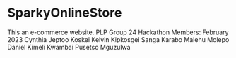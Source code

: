 # SparkyOnlineStore
This an e-commerce website.
PLP Group 24 Hackathon Members: February 2023
        Cynthia Jeptoo Koskei
        Kelvin Kipkosgei Sanga
        Karabo Malehu Molepo
        Daniel Kimeli Kwambai
        Pusetso Mguzulwa
